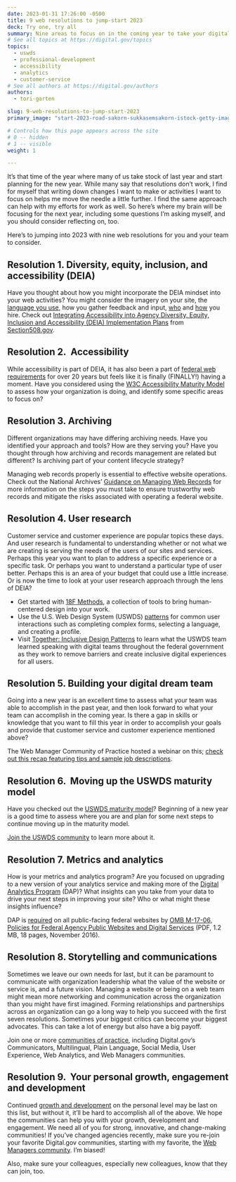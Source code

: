```yaml
---
date: 2023-01-31 17:26:00 -0500
title: 9 web resolutions to jump-start 2023
deck: Try one, try all
summary: Nine areas to focus on in the coming year to take your digital sites and services to the next level.
# See all topics at https://digital.gov/topics
topics:
  - uswds
  - professional-development
  - accessibility
  - analytics
  - customer-service
# See all authors at https://digital.gov/authors
authors:
  - tori-garten

slug: 9-web-resolutions-to-jump-start-2023
primary_image: "start-2023-road-sakorn-sukkasemsakorn-istock-getty-images-1446850843-copy"

# Controls how this page appears across the site
# 0 -- hidden
# 1 -- visible
weight: 1

---
```


It’s that time of the year where many of us take stock of last year and start planning for the new year. While many say that resolutions don’t work, I find for myself that writing down changes I want to make or activities I want to focus on helps me move the needle a little further. I find the same approach can help with my efforts for work as well. So here’s where my brain will be focusing for the next year, including some questions I’m asking myself, and you should consider reflecting on, too.

Here’s to jumping into 2023 with nine web resolutions for you and your team to consider.

## Resolution 1. Diversity, equity, inclusion, and accessibility (DEIA)

Have you thought about how you might incorporate the DEIA mindset into your web activities? You might consider the imagery on your site, the [language you use](https://content-guide.18f.gov/our-style/inclusive-language/), how you gather feedback and input, [who](https://digital.gov/2022/03/22/building-and-supporting-a-diverse-technology-workforce-in-the-federal-government/) and [how](https://digital.gov/2022/03/16/ten-hiring-tips-attracting-underrepresented-digital-services-talent-to-serve/) you hire. Check out [Integrating Accessibility into Agency Diversity, Equity, Inclusion and Accessibility (DEIA) Implementation Plans](https://www.section508.gov/manage/deia-guidance/) from [Section508.gov](https://www.section508.gov).

## Resolution 2.  Accessibility

While accessibility is part of DEIA, it has also been a part of [federal web requirements](https://www.section508.gov/) for over 20 years but feels like it is finally (FINALLY!) having a moment. Have you considered using the [W3C Accessibility Maturity Model](https://www.w3.org/TR/maturity-model/) to assess how your organization is doing, and identify some specific areas to focus on?

## Resolution 3. Archiving

Different organizations may have differing archiving needs. Have you identified your approach and tools? How are they serving you? Have you thought through how archiving and records management are related but different? Is archiving part of your content lifecycle strategy? 

Managing web records properly is essential to effective website operations. Check out the National Archives’ [Guidance on Managing Web Records](https://www.archives.gov/records-mgmt/policy/managing-web-records-index.html) for more information on the steps you must take to ensure trustworthy web records and mitigate the risks associated with operating a federal website.

## Resolution 4. User research

Customer service and customer experience are popular topics these days. And user research is fundamental to understanding whether or not what we are creating is serving the needs of the users of our sites and services. Perhaps this year you want to plan to address a specific experience or a specific task. Or perhaps you want to understand a particular type of user better. Perhaps this is an area of your budget that could use a little increase. Or is now the time to look at your user research approach through the lens of DEIA?

* Get started with [18F Methods](https://methods.18f.gov/), a collection of tools to bring human-centered design into your work.
* Use the U.S. Web Design System (USWDS) [patterns](https://designsystem.digital.gov/patterns/) for common user interactions such as completing complex forms, selecting a language, and creating a profile. 
* Visit [Together: Inclusive Design Patterns](https://designsystem.digital.gov/together/) to learn what the USWDS team learned speaking with digital teams throughout the federal government as they work to remove barriers and create inclusive digital experiences for all users.

## Resolution 5. Building your digital dream team

Going into a new year is an excellent time to assess what your team was able to accomplish in the past year, and then look forward to what your team can accomplish in the coming year. Is there a gap in skills or knowledge that you want to fill this year in order to accomplish your goals and provide that customer service and customer experience mentioned above? 

The Web Manager Community of Practice hosted a webinar on this; [check out this recap featuring tips and sample job descriptions](https://digital.gov/2022/08/01/webinar-recap-how-to-build-your-digital-dream-team/).

## Resolution 6.  Moving up the USWDS maturity model

Have you checked out the [USWDS maturity model](https://designsystem.digital.gov/maturity-model/)? Beginning of a new year is a good time to assess where you are and plan for some next steps to continue moving up in the maturity model. 

[Join the USWDS community](https://designsystem.digital.gov/about/community/) to learn more about it.

## Resolution 7. Metrics and analytics

How is your metrics and analytics program? Are you focused on upgrading to a new version of your analytics service and making more of the [Digital Analytics Program](https://digital.gov/guides/dap/) (DAP)? What insights can you take from your data to drive your next steps in improving your site? Who or what might these insights influence?

DAP is [required](https://digital.gov/resources/checklist-of-requirements-for-federal-digital-services/) on all public-facing federal websites by [OMB M-17-06, Policies for Federal Agency Public Websites and Digital Services](https://www.whitehouse.gov/wp-content/uploads/legacy_drupal_files/omb/memoranda/2017/m-17-06.pdf) (PDF, 1.2 MB, 18 pages, November 2016).

## Resolution 8. Storytelling and communications

Sometimes we leave our own needs for last, but it can be paramount to communicate with organization leadership what the value of the website or service is, and a future vision. Managing a website or being on a web team might mean more networking and communication across the organization than you might have first imagined. Forming relationships and partnerships across an organization can go a long way to help you succeed with the first seven resolutions. Sometimes your biggest critics can become your biggest advocates. This can take a lot of energy but also have a big payoff. 

Join one or more [communities of practice](https://digital.gov/communities/), including Digital.gov’s Communicators, Multilingual, Plain Language, Social Media, User Experience, Web Analytics, and Web Managers communities.

## Resolution 9.  Your personal growth, engagement and development

Continued [growth and development](https://digital.gov/topics/professional-development/) on the personal level may be last on this list, but without it, it’ll be hard to accomplish all of the above. We hope the communities can help you with your growth, development and engagement. We need all of you for strong, innovative, and change-making communities! If you’ve changed agencies recently, make sure you re-join your favorite Digital.gov communities, starting with my favorite, the [Web Managers community](https://digital.gov/communities/web-content-managers/). I’m biased! 

Also, make sure your colleagues, especially new colleagues, know that they can join, too.
